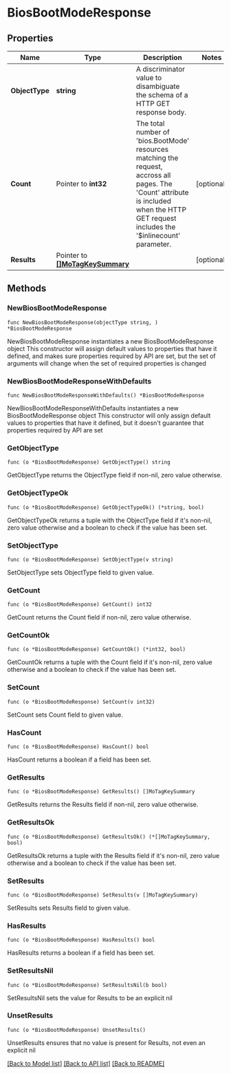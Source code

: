 # BiosBootModeResponse

## Properties

Name | Type | Description | Notes
------------ | ------------- | ------------- | -------------
**ObjectType** | **string** | A discriminator value to disambiguate the schema of a HTTP GET response body. | 
**Count** | Pointer to **int32** | The total number of &#39;bios.BootMode&#39; resources matching the request, accross all pages. The &#39;Count&#39; attribute is included when the HTTP GET request includes the &#39;$inlinecount&#39; parameter. | [optional] 
**Results** | Pointer to [**[]MoTagKeySummary**](MoTagKeySummary.md) |  | [optional] 

## Methods

### NewBiosBootModeResponse

`func NewBiosBootModeResponse(objectType string, ) *BiosBootModeResponse`

NewBiosBootModeResponse instantiates a new BiosBootModeResponse object
This constructor will assign default values to properties that have it defined,
and makes sure properties required by API are set, but the set of arguments
will change when the set of required properties is changed

### NewBiosBootModeResponseWithDefaults

`func NewBiosBootModeResponseWithDefaults() *BiosBootModeResponse`

NewBiosBootModeResponseWithDefaults instantiates a new BiosBootModeResponse object
This constructor will only assign default values to properties that have it defined,
but it doesn't guarantee that properties required by API are set

### GetObjectType

`func (o *BiosBootModeResponse) GetObjectType() string`

GetObjectType returns the ObjectType field if non-nil, zero value otherwise.

### GetObjectTypeOk

`func (o *BiosBootModeResponse) GetObjectTypeOk() (*string, bool)`

GetObjectTypeOk returns a tuple with the ObjectType field if it's non-nil, zero value otherwise
and a boolean to check if the value has been set.

### SetObjectType

`func (o *BiosBootModeResponse) SetObjectType(v string)`

SetObjectType sets ObjectType field to given value.


### GetCount

`func (o *BiosBootModeResponse) GetCount() int32`

GetCount returns the Count field if non-nil, zero value otherwise.

### GetCountOk

`func (o *BiosBootModeResponse) GetCountOk() (*int32, bool)`

GetCountOk returns a tuple with the Count field if it's non-nil, zero value otherwise
and a boolean to check if the value has been set.

### SetCount

`func (o *BiosBootModeResponse) SetCount(v int32)`

SetCount sets Count field to given value.

### HasCount

`func (o *BiosBootModeResponse) HasCount() bool`

HasCount returns a boolean if a field has been set.

### GetResults

`func (o *BiosBootModeResponse) GetResults() []MoTagKeySummary`

GetResults returns the Results field if non-nil, zero value otherwise.

### GetResultsOk

`func (o *BiosBootModeResponse) GetResultsOk() (*[]MoTagKeySummary, bool)`

GetResultsOk returns a tuple with the Results field if it's non-nil, zero value otherwise
and a boolean to check if the value has been set.

### SetResults

`func (o *BiosBootModeResponse) SetResults(v []MoTagKeySummary)`

SetResults sets Results field to given value.

### HasResults

`func (o *BiosBootModeResponse) HasResults() bool`

HasResults returns a boolean if a field has been set.

### SetResultsNil

`func (o *BiosBootModeResponse) SetResultsNil(b bool)`

 SetResultsNil sets the value for Results to be an explicit nil

### UnsetResults
`func (o *BiosBootModeResponse) UnsetResults()`

UnsetResults ensures that no value is present for Results, not even an explicit nil

[[Back to Model list]](../README.md#documentation-for-models) [[Back to API list]](../README.md#documentation-for-api-endpoints) [[Back to README]](../README.md)


